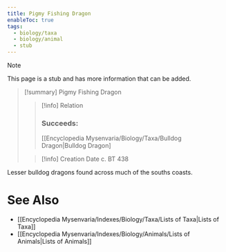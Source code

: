 ```yaml
---
title: Pigmy Fishing Dragon
enableToc: true
tags:
  - biology/taxa
  - biology/animal
  - stub
---
```


> [!note]
> This page is a stub and has more information that can be added.

> [!summary] Pigmy Fishing Dragon
> > [!info] Relation
> > ### Succeeds:
> > [[Encyclopedia Mysenvaria/Biology/Taxa/Bulldog Dragon|Bulldog Dragon]
>
> > [!info] Creation Date
> > c. BT 438

Lesser bulldog dragons found across much of the souths coasts.

# See Also
- [[Encyclopedia Mysenvaria/Indexes/Biology/Taxa/Lists of Taxa|Lists of Taxa]]
- [[Encyclopedia Mysenvaria/Indexes/Biology/Animals/Lists of Animals|Lists of Animals]]

